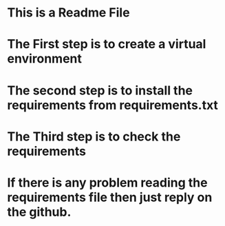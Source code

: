 # This is a Readme File

# The First step is to create a virtual environment

# The second step is to install the requirements from requirements.txt

# The Third step is to check the requirements

# If there is any problem reading the requirements file then just reply on the github.
